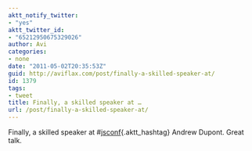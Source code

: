 ```yaml
---
aktt_notify_twitter:
- "yes"
aktt_twitter_id:
- "65212950675329026"
author: Avi
categories:
- none
date: "2011-05-02T20:35:53Z"
guid: http://aviflax.com/post/finally-a-skilled-speaker-at/
id: 1379
tags:
- tweet
title: Finally, a skilled speaker at …
url: /post/finally-a-skilled-speaker-at/
---
```

Finally, a skilled speaker at #[jsconf](http://search.twitter.com/search?q=%23jsconf){.aktt_hashtag} Andrew Dupont. Great talk.